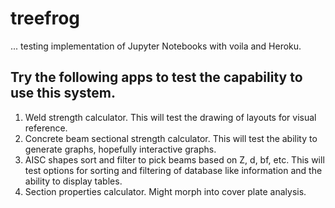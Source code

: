 # treefrog

... testing implementation of Jupyter Notebooks with voila and Heroku.

## Try the following apps to test the capability to use this system.
1. Weld strength calculator. This will test the drawing of layouts for visual reference.
1. Concrete beam sectional strength calculator. This will test the ability to generate graphs, hopefully interactive graphs.
1. AISC shapes sort and filter to pick beams based on Z, d, bf, etc. This will test options for sorting and filtering of database like information and the ability to display tables.
1. Section properties calculator. Might morph into cover plate analysis.
